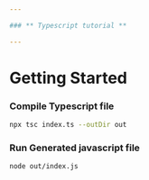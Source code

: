 ```yaml
---

### ** Typescript tutorial **

---
```


# Getting Started

### Compile Typescript file

```bash
npx tsc index.ts --outDir out
```

### Run Generated javascript file

```bash
node out/index.js
```
